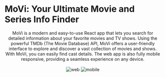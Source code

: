 # MoVi: Your Ultimate Movie and Series Info Finder

<div align="center">
MoVi is a modern and easy-to-use React app that lets you search for detailed information about your favorite movies and TV shows. 
Using the powerful TMDb (The Movie Database) API, MoVi offers a user-friendly interface to explore and discover a vast collection of movies and shows. 
With MoVi, you can easily find cast details. The web app is also fully mobile responsive, providing a seamless experience on any device.
</div><br>



<div align="center">
    <img src="https://github.com/Gepzuu/MoVi/assets/92858147/e67c7ec1-5cc5-476e-9895-4082a0557058" alt="web">
    <img src="https://github.com/Gepzuu/MoVi/assets/92858147/29063c6d-7041-4834-aebd-98cddfe6f0f1" alt="mobile">
</div>

